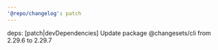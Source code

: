 ```yaml
---
'@repo/changelog': patch
---
```


deps: [patch|devDependencies] Update package @changesets/cli from 2.29.6 to 2.29.7
